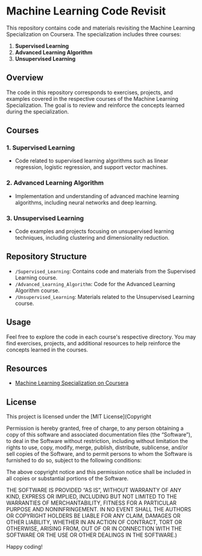 # Machine Learning Code Revisit

This repository contains code and materials revisiting the Machine Learning Specialization on Coursera. The specialization includes three courses:

1. **Supervised Learning**
2. **Advanced Learning Algorithm**
3. **Unsupervised Learning**

## Overview

The code in this repository corresponds to exercises, projects, and examples covered in the respective courses of the Machine Learning Specialization. The goal is to review and reinforce the concepts learned during the specialization.

## Courses

### 1. Supervised Learning

- Code related to supervised learning algorithms such as linear regression, logistic regression, and support vector machines.

### 2. Advanced Learning Algorithm

- Implementation and understanding of advanced machine learning algorithms, including neural networks and deep learning.

### 3. Unsupervised Learning

- Code examples and projects focusing on unsupervised learning techniques, including clustering and dimensionality reduction.

## Repository Structure

- `/Supervised_Learning`: Contains code and materials from the Supervised Learning course.
- `/Advanced_Learning_Algorithm`: Code for the Advanced Learning Algorithm course.
- `/Unsupervised_Learning`: Materials related to the Unsupervised Learning course.

## Usage

Feel free to explore the code in each course's respective directory. You may find exercises, projects, and additional resources to help reinforce the concepts learned in the courses.

## Resources

- [Machine Learning Specialization on Coursera](https://www.coursera.org/specializations/machine-learning-introduction)

## License

This project is licensed under the [MIT License](Copyright <YEAR> <COPYRIGHT HOLDER>

Permission is hereby granted, free of charge, to any person obtaining a copy of this software and associated documentation files (the “Software”), to deal in the Software without restriction, including without limitation the rights to use, copy, modify, merge, publish, distribute, sublicense, and/or sell copies of the Software, and to permit persons to whom the Software is furnished to do so, subject to the following conditions:

The above copyright notice and this permission notice shall be included in all copies or substantial portions of the Software.

THE SOFTWARE IS PROVIDED “AS IS”, WITHOUT WARRANTY OF ANY KIND, EXPRESS OR IMPLIED, INCLUDING BUT NOT LIMITED TO THE WARRANTIES OF MERCHANTABILITY, FITNESS FOR A PARTICULAR PURPOSE AND NONINFRINGEMENT. IN NO EVENT SHALL THE AUTHORS OR COPYRIGHT HOLDERS BE LIABLE FOR ANY CLAIM, DAMAGES OR OTHER LIABILITY, WHETHER IN AN ACTION OF CONTRACT, TORT OR OTHERWISE, ARISING FROM, OUT OF OR IN CONNECTION WITH THE SOFTWARE OR THE USE OR OTHER DEALINGS IN THE SOFTWARE.)

Happy coding!


